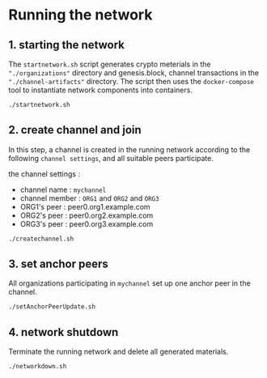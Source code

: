 # Running the network

## 1. starting the network

The `startnetwork.sh` script generates crypto meterials in the `"./organizations"` directory and genesis.block, channel transactions in the `"./channel-artifacts"` directory. The script then uses the `docker-compose` tool to instantiate network components into containers.

```bash
./startnetwork.sh
```

## 2. create channel and join

In this step, a channel is created in the running network according to the following `channel settings`, and all suitable peers participate.

the channel settings :

- channel name : `mychannel`
- channel member : `ORG1` and `ORG2` and `ORG3`
- ORG1's peer : peer0.org1.example.com
- ORG2's peer : peer0.org2.example.com
- ORG3's peer : peer0.org3.example.com

```bash
./createchannel.sh
```

## 3. set anchor peers

All organizations participating in `mychannel` set up one anchor peer in the channel.

```bash
./setAnchorPeerUpdate.sh
```

## 4. network shutdown

Terminate the running network and delete all generated materials.

```bash
./networkdown.sh
```